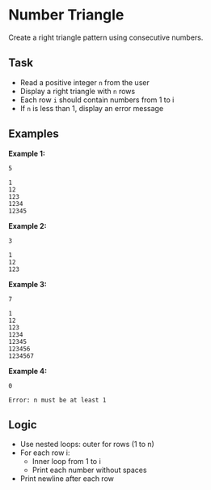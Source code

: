# Number Triangle

Create a right triangle pattern using consecutive numbers.

## Task
- Read a positive integer `n` from the user
- Display a right triangle with `n` rows
- Each row `i` should contain numbers from 1 to i
- If `n` is less than 1, display an error message

## Examples
**Example 1:**
```
5
```
```
1
12
123
1234
12345
```

**Example 2:**
```
3
```
```
1
12
123
```

**Example 3:**
```
7
```
```
1
12
123
1234
12345
123456
1234567
```

**Example 4:**
```
0
```
```
Error: n must be at least 1
```

## Logic
- Use nested loops: outer for rows (1 to n)
- For each row i:
  - Inner loop from 1 to i
  - Print each number without spaces
- Print newline after each row
